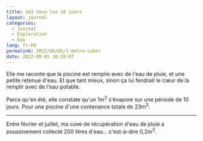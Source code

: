 ```yaml
---
title: 1m3 tous les 10 jours
layout: journal
categories:
  - Journal
  - Exploration
  - Eau
lang: fr-FR
permalink: 2022/08/05/1-metre-cube/
date: 2022-08-05 16:55:07
---
```


Elle me raconte que la piscine est remplie avec de l'eau de pluie, et une petite retenue d'eau. Et que tant mieux, sinon ça lui fendrait le cœur de la remplir avec de l'eau potable.

Parce qu'en été, elle constate qu'un 1m<sup>3</sup> s'évapore sur une période de 10 jours. Pour une piscine d'une contenance  totale de 23m<sup>3</sup>.

---

Entre février et juillet, ma cuve de récupération d'eau de pluie a poussivement collecté 200 litres d'eau… c'est-à-dire 0,2m<sup>3</sup>.
